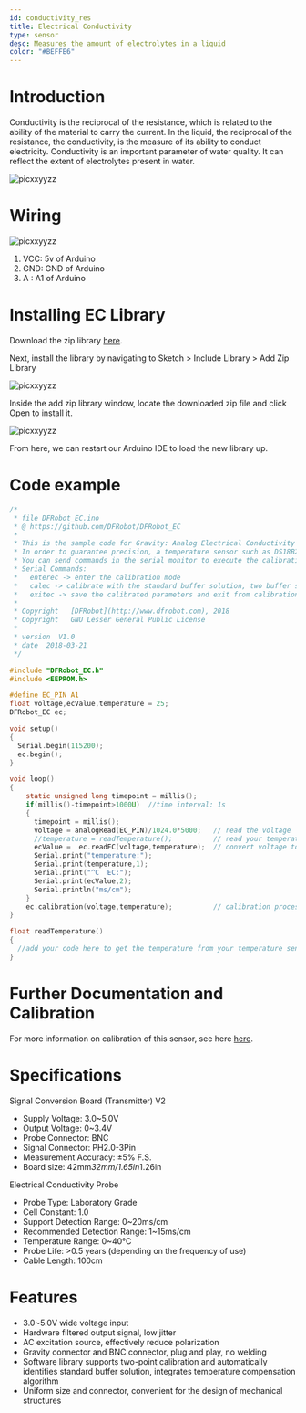 ```yaml
---
id: conductivity_res
title: Electrical Conductivity
type: sensor
desc: Measures the amount of electrolytes in a liquid 
color: "#BEFFE6"
---
```


# Introduction

Conductivity is the reciprocal of the resistance, which is related to the ability of the material to carry the current. In the liquid, the reciprocal of the resistance, the conductivity, is the measure of its ability to conduct electricity. Conductivity is an important parameter of water quality. It can reflect the extent of electrolytes present in water.

![picxxyyzz](img/pic1.png)

# Wiring

![picxxyyzz](img/pic2.jpg)

1. VCC:	5v of Arduino
2. GND:	GND of Arduino
3. A  :	A1 of Arduino

# Installing EC Library

Download the zip library [here](https://github.com/DFRobot/DFRobot_EC/archive/master.zip).

Next, install the library by navigating to Sketch > Include Library > Add Zip Library

![picxxyyzz](img/pic3.png)

Inside the add zip library window, locate the downloaded zip file and click Open to install it.

![picxxyyzz](img/pic4.png)

From here, we can restart our Arduino IDE to load the new library up.

# Code example

```c
/*
 * file DFRobot_EC.ino
 * @ https://github.com/DFRobot/DFRobot_EC
 *
 * This is the sample code for Gravity: Analog Electrical Conductivity Sensor / Meter Kit V2 (K=1.0), SKU: DFR0300.
 * In order to guarantee precision, a temperature sensor such as DS18B20 is needed, to execute automatic temperature compensation.
 * You can send commands in the serial monitor to execute the calibration.
 * Serial Commands:
 *   enterec -> enter the calibration mode
 *   calec -> calibrate with the standard buffer solution, two buffer solutions(1413us/cm and 12.88ms/cm) will be automaticlly recognized
 *   exitec -> save the calibrated parameters and exit from calibration mode
 *
 * Copyright   [DFRobot](http://www.dfrobot.com), 2018
 * Copyright   GNU Lesser General Public License
 *
 * version  V1.0
 * date  2018-03-21
 */

#include "DFRobot_EC.h"
#include <EEPROM.h>

#define EC_PIN A1
float voltage,ecValue,temperature = 25;
DFRobot_EC ec;

void setup()
{
  Serial.begin(115200);  
  ec.begin();
}

void loop()
{
    static unsigned long timepoint = millis();
    if(millis()-timepoint>1000U)  //time interval: 1s
    {
      timepoint = millis();
      voltage = analogRead(EC_PIN)/1024.0*5000;   // read the voltage
      //temperature = readTemperature();          // read your temperature sensor to execute temperature compensation
      ecValue =  ec.readEC(voltage,temperature);  // convert voltage to EC with temperature compensation
      Serial.print("temperature:");
      Serial.print(temperature,1);
      Serial.print("^C  EC:");
      Serial.print(ecValue,2);
      Serial.println("ms/cm");
    }
    ec.calibration(voltage,temperature);          // calibration process by Serail CMD
}

float readTemperature()
{
  //add your code here to get the temperature from your temperature sensor
}

```

# Further Documentation and Calibration

For more information on calibration of this sensor, see here [here](https://wiki.dfrobot.com/Gravity__Analog_Electrical_Conductivity_Sensor___Meter_V2__K%3D1__SKU_DFR0300).

# Specifications

Signal Conversion Board (Transmitter) V2
- Supply Voltage: 3.0~5.0V
- Output Voltage: 0~3.4V
- Probe Connector: BNC
- Signal Connector: PH2.0-3Pin
- Measurement Accuracy: ±5% F.S.
- Board size: 42mm*32mm/1.65in*1.26in

Electrical Conductivity Probe
- Probe Type: Laboratory Grade
- Cell Constant: 1.0
- Support Detection Range: 0~20ms/cm
- Recommended Detection Range: 1~15ms/cm
- Temperature Range: 0~40°C
- Probe Life: >0.5 years (depending on the frequency of use)
- Cable Length: 100cm

# Features

- 3.0~5.0V wide voltage input
- Hardware filtered output signal, low jitter
- AC excitation source, effectively reduce polarization
- Gravity connector and BNC connector, plug and play, no welding
- Software library supports two-point calibration and automatically identifies standard buffer solution, integrates temperature compensation algorithm
- Uniform size and connector, convenient for the design of mechanical structures
